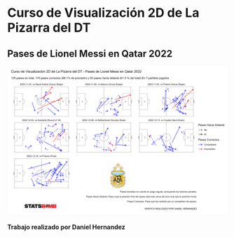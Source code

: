 # Curso de Visualización 2D de La Pizarra del DT

## Pases de Lionel Messi en Qatar 2022

![Pases de Messi](pases_messi_qatar.jpg)

#### Trabajo realizado por Daniel Hernandez
